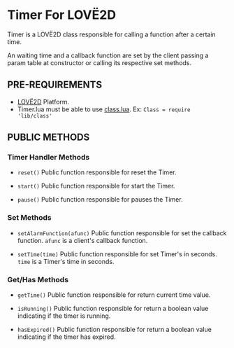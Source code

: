 # Timer For LOVË2D

Timer is a LOVË2D class responsible for calling a function after a certain time.

An waiting time and a callback function are set by the client passing
a param table at constructor or calling its respective set methods.


## PRE-REQUIREMENTS

- [LOVË2D](https://love2d.org/) Platform. 
- Timer.lua must be able to use [class.lua](https://github.com/vrld/hump/blob/master/class.lua). Ex: `Class = require 'lib/class'`  


## PUBLIC METHODS

### Timer Handler Methods

- `reset()` Public function responsible for reset the Timer.

- `start()` Public function responsible for start the Timer.

- `pause()` Public function responsible for pauses the Timer.


### Set Methods

- `setAlarmFunction(afunc)` Public function responsible for set the callback function. `afunc` is a client's callback function.

- `setTime(time)` Public function responsible for set Timer's in seconds. `time` is a Timer's time in seconds.


### Get/Has Methods

- `getTime()` Public function responsible for return current time value.

- `isRunning()` Public function responsible for return a boolean value indicating if the timer is running.

- `hasExpired()` Public function responsible for return a boolean value indicating if the timer has expired.
